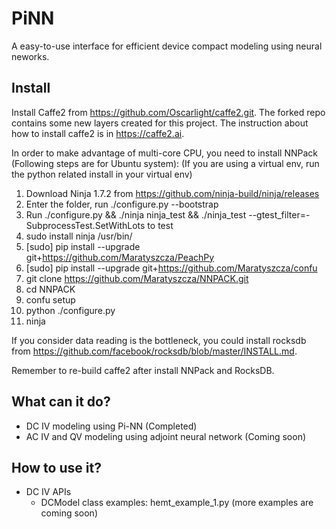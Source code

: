 # PiNN
A easy-to-use interface for efficient device compact modeling using neural neworks.

## Install
Install Caffe2 from https://github.com/Oscarlight/caffe2.git. The forked repo contains some new layers created for this project. The instruction about how to install caffe2 is in https://caffe2.ai.

In order to make advantage of multi-core CPU, you need to install NNPack (Following steps are for Ubuntu system):
(If you are using a virtual env, run the python related install in your virtual env)
1. Download Ninja 1.7.2 from https://github.com/ninja-build/ninja/releases
2. Enter the folder, run ./configure.py --bootstrap
3. Run ./configure.py && ./ninja ninja_test && ./ninja_test --gtest_filter=-SubprocessTest.SetWithLots to test
4. sudo install ninja /usr/bin/
5. [sudo] pip install --upgrade git+https://github.com/Maratyszcza/PeachPy
6. [sudo] pip install --upgrade git+https://github.com/Maratyszcza/confu
7. git clone https://github.com/Maratyszcza/NNPACK.git
8. cd NNPACK
9. confu setup
10. python ./configure.py
11. ninja

If you consider data reading is the bottleneck, you could install rocksdb from https://github.com/facebook/rocksdb/blob/master/INSTALL.md.

Remember to re-build caffe2 after install NNPack and RocksDB.

## What can it do?
- DC IV modeling using Pi-NN (Completed)
- AC IV and QV modeling using adjoint neural network (Coming soon)

## How to use it?
- DC IV APIs
  - DCModel class
  examples: hemt_example_1.py (more examples are coming soon)
